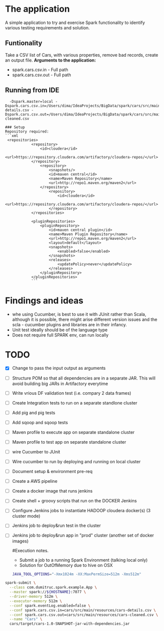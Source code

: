   # The application
  A simple application to try and exercise Spark functionality to identify various testing requirements and solution.
  ## Funtionality
  Take a CSV list of Cars, with various properties, remove bad records, create an output file.
    **Arguments to the application:**
 - spark.cars.csv.in - Full path
 - spark.cars.csv.out - Full path
    
  ## Running from IDE
      -Dspark.master=local -Dspark.cars.csv.in=/Users/dima/IdeaProjects/BigData/spark/cars/src/main/resources/cars-details.csv -Dspark.cars.csv.out=/Users/dima/IdeaProjects/BigData/spark/cars/src/main/resources/cars-cleaned.csv

    ### Setup
    Repository required:
    ```xml
     <repositories>
                <repository>
                    <id>cloudera</id>
                    <url>https://repository.cloudera.com/artifactory/cloudera-repos/</url>
                </repository>
                    <repository>
                        <snapshots/>
                        <id>maven central</id>
                        <name>Maven Repository</name>
                        <url>http://repo1.maven.org/maven2</url>
                    </repository>
                        <repository>
                            <id>cloudera</id>
                            <url>https://repository.cloudera.com/artifactory/cloudera-repos/</url>
                        </repository>
                </repositories>

                <pluginRepositories>
                    <pluginRepository>
                        <id>maven central plugin</id>
                        <name>Maven Plugin Repository</name>
                        <url>http://repo1.maven.org/maven2</url>
                        <layout>default</layout>
                        <snapshots>
                            <enabled>false</enabled>
                        </snapshots>
                        <releases>
                            <updatePolicy>never</updatePolicy>
                        </releases>
                    </pluginRepository>
                </pluginRepositories>
                ```


  # Findings and ideas

  - whe using Cucumber, is best to use it with JUnit rather than Scala, although it is possible, there might arise different version issues and the scla - cucumber plugins and libraries are in their infancy.
  - Unit test ideally should be of the language type
  - Does not require full SPARK env, can run locally


  # TODO
  
- [x] Change to pass the input output as arguments
- [ ] Structure POM so that all dependencies are in a separate JAR. This will avoid building big JARs in Artifactory everytime
- [ ] Write vrious DF validation test (i.e. compary 2 data frames)
- [ ] Create Integration tests to run on a separate standlone cluster
- [ ] Add pig and pig tests
- [ ] Add sqoop and sqoop tests
- [ ] Maven profile to execute app on separate standalone cluster
- [ ] Maven profile to test app on separate standalone cluster
- [ ] wire Cucumber to JUnit
- [ ] Wire cucumber to run by deploying and running on local cluster
- [ ] Document setup & environment pre-req
- [ ] Create a AWS pipeline
- [ ] Create a docker image that runs jenkins
- [ ] Create shell + groovy scripts that run on the DOCKER Jenkins
- [ ] Configure Jenkins jobs to instantiate HADOOP cloudera docker(s) (3 cluster mode)
- [ ] Jenkins job to deploy&run test in the cluster
- [ ] Jenkins job to deploy&run app in "prod" cluster (another set of docker images)




  #Execution notes.

  - Submit a job to a running Spark Environment (talking local only)
  - Solution for OutOfMemory due to hive on OSX
  ```bash
  JAVA_TOOL_OPTIONS="-Xmx1024m -XX:MaxPermSize=512m -Xms512m"
  ```

```bash
spark-submit \
  --class com.dumitruc.spark.example.App \
  --master spark://${HOSTNAME}:7077 \
  --driver-memory 512m \
  --executor-memory 512m \
  --conf spark.eventLog.enabled=false \
  --conf spark.cars.csv.in=cars/src/main/resources/cars-details.csv \
  --conf spark.cars.csv.out=cars/src/main/resources/cars-cleaned.csv \
  --name "Cars" \
  cars/target/cars-1.0-SNAPSHOT-jar-with-dependencies.jar
```
